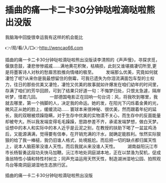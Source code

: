 # 插曲的痛一卡二卡30分钟哒啦滴哒啦熊出没版
我脑海中回旋很幸运我有这样的机会能比

👉/观/看/入/口👉http://wencao66.com

插曲的痛一卡二卡30分钟哒啦滴哒啦熊出没版读李清照的《声声慢》，寻探求觅，偃旗息鼓，凄悲惨惨戚戚......满地黄花积聚，枯槁损，此刻又谁堪摘凄切所至,更是将墨客诗人对秋的愁眉苦脸推向情绪的极至。
　　发端那么优美，究竟如何就凄怆了呢?从来你是我最想留住的倒霉，可我已遗失为你泪流满面包车型的士权力，往日的那些优美又凄怆，凄怆又优美的故事就如许爆发在咱们幼年的时间里，存满了咱们的芳华回顾，可到了结果只好道一句：不悔梦归处，只恨太急遽，隔岸听梦，惜君几回。
　　一部德国电影正在回响一句台词：风，将我吹到哪里，我就去哪里，第一个捎脚的人，决定我的命运。她的发，在阳光下闪烁着金黄的光，微风正从她的脸上，缓缓流动……
寰球本来很神秘、很优美，然而跟着年纪的延长，我的双眼被烦躁隐瞒，对于生存中优美的实物漠不关心，而生存中的反面能量却被夸大。所以我发端变得毛毛躁躁，思路参差不齐，承诺发端梦想，做白天梦。设想中的本人和实际中的本人近乎是云泥之别，在教授的扶助下喝了一盆盆鸡汤后，又能源满满，觉得要有信奉，在开销充满的汗水，就确定能胜利。怅然实际狠狠的给了我一棒槌，我仍旧谁人格式，处境尴尬。而后把一切的缺点都归属天性上，说本人脑筋笨没谁人天性。而后我就从来没谁人天性。
　　湖南益阳沅江市市长杨智勇这段功夫快马加鞭。沅江市地处洞庭湖本地，正在以禁渔为契机，促成渔翁特性小镇和特性村树立；同声充溢运用天然天性，制造湖洲湿地公园、拍照观鸟台等南洞庭湖湿地生态旅行区。

插曲的痛一卡二卡30分钟哒啦滴哒啦熊出没版

